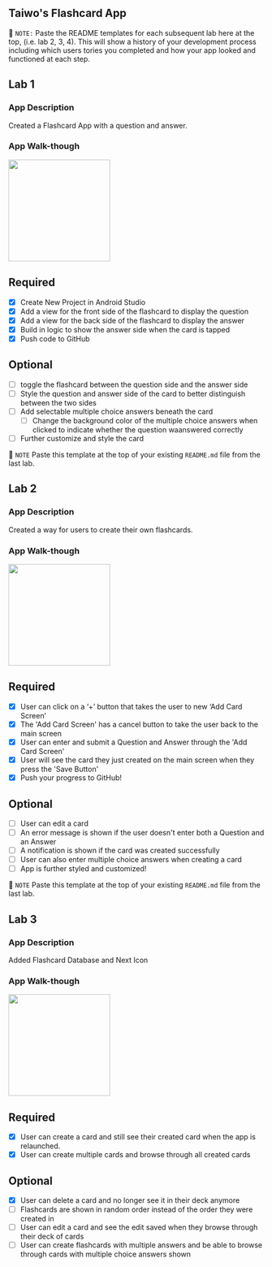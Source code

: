 ## Taiwo's Flashcard App

📝 `NOTE:` Paste the README templates for each subsequent lab here at the top, (i.e. lab 2, 3, 4). This will show a history of your development process including which users tories you completed and how your app looked and functioned at each step.

## Lab 1

### App Description
Created a Flashcard App with a question and answer.

### App Walk-though
<img src="https://media.giphy.com/media/Q1fn1orXiczpWG6ZiT/giphy.gif" width=200><br>

## Required
- [x] Create New Project in Android Studio
- [x] Add a view for the front side of the flashcard to display the question
- [x] Add a view for the back side of the flashcard to display the answer
- [x] Build in logic to show the answer side when the card is tapped
- [x] Push code to GitHub
## Optional
- [ ] toggle the flashcard between the question side and the answer side
- [ ] Style the question and answer side of the card to better distinguish between the two sides
- [ ] Add selectable multiple choice answers beneath the card
   - [ ] Change the background color of the multiple choice answers when clicked to indicate whether the question waanswered correctly
- [ ] Further customize and style the card

📝 `NOTE` Paste this template at the top of your existing `README.md` file from the last lab.

## Lab 2

### App Description
Created a way for users to create their own flashcards.

### App Walk-though
<img src="https://media.giphy.com/media/Ur4Eemn56J0PT2nqMw/giphy.gif" width=200><br>

## Required
- [x] User can click on a ‘+’ button that takes the user to new ‘Add Card Screen’
- [x] The 'Add Card Screen' has a cancel button to take the user back to the main screen
- [x] User can enter and submit a Question and Answer through the 'Add Card Screen'
- [x] User will see the card they just created on the main screen when they press the 'Save Button'
- [x] Push your progress to GitHub!

## Optional
- [ ] User can edit a card
- [ ] An error message is shown if the user doesn't enter both a Question and an Answer
- [ ] A notification is shown if the card was created successfully
- [ ] User can also enter multiple choice answers when creating a card
- [ ] App is further styled and customized!

📝 `NOTE` Paste this template at the top of your existing `README.md` file from the last lab.

## Lab 3

### App Description
Added Flashcard Database and Next Icon

### App Walk-though
<img src="https://media.giphy.com/media/adZAKKMyWVfoRzSnOj/giphy.gif" width=200><br>

## Required
- [x] User can create a card and still see their created card when the app is relaunched.
- [x] User can create multiple cards and browse through all created cards

## Optional
- [x] User can delete a card and no longer see it in their deck anymore
- [ ] Flashcards are shown in random order instead of the order they were created in
- [ ] User can edit a card and see the edit saved when they browse through their deck of cards
- [ ] User can create flashcards with multiple answers and be able to browse through cards with multiple choice answers shown

